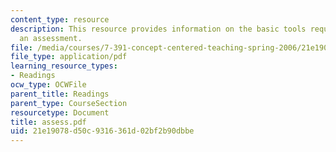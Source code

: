 ```yaml
---
content_type: resource
description: This resource provides information on the basic tools required for taking
  an assessment.
file: /media/courses/7-391-concept-centered-teaching-spring-2006/21e19078d50c9316361d02bf2b90dbbe_assess.pdf
file_type: application/pdf
learning_resource_types:
- Readings
ocw_type: OCWFile
parent_title: Readings
parent_type: CourseSection
resourcetype: Document
title: assess.pdf
uid: 21e19078-d50c-9316-361d-02bf2b90dbbe
---
```

